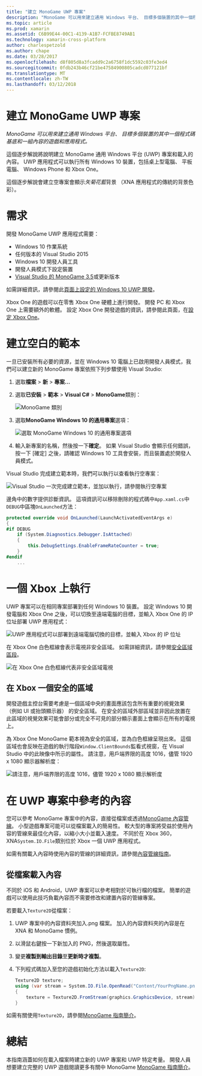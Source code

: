 ```yaml
---
title: "建立 MonoGame UWP 專案"
description: "MonoGame 可以用來建立通用 Windows 平台、 目標多個裝置的其中一個程式碼基底和一組內容的遊戲和應用程式。"
ms.topic: article
ms.prod: xamarin
ms.assetid: C6B99E44-00C1-4139-A1B7-FCFBE8749AB1
ms.technology: xamarin-cross-platform
author: charlespetzold
ms.author: chape
ms.date: 03/28/2017
ms.openlocfilehash: d8f805d8a3fcadd9c2a6758f1dc5592c03fe3ed4
ms.sourcegitcommit: 0fdb243b46cf21be47584900805cadcd077121bf
ms.translationtype: MT
ms.contentlocale: zh-TW
ms.lasthandoff: 03/12/2018
---
```

# <a name="creating-a-monogame-uwp-project"></a>建立 MonoGame UWP 專案

_MonoGame 可以用來建立通用 Windows 平台、 目標多個裝置的其中一個程式碼基底和一組內容的遊戲和應用程式。_

這個逐步解說將說明建立 MonoGame 通用 Windows 平台 (UWP) 專案和載入的內容。 UWP 應用程式可以執行所有 Windows 10 裝置，包括桌上型電腦、 平板電腦、 Windows Phone 和 Xbox One。

這個逐步解說會建立空專案會顯示*矢菊花藍*背景 （XNA 應用程式的傳統的背景色彩）。


# <a name="requirements"></a>需求

開發 MonoGame UWP 應用程式需要：

 - Windows 10 作業系統
 - 任何版本的 Visual Studio 2015
 - Windows 10 開發人員工具
 - 開發人員模式下設定裝置
- [Visual Studio 的 MonoGame 3.5](http://www.monogame.net/2016/03/17/monogame-3-5/)或更新版本

如需詳細資訊，請參閱此[頁面上設定的 Windows 10 UWP 開發](https://msdn.microsoft.com/en-us/windows/uwp/get-started/get-set-up)。

Xbox One 的遊戲可以在零售 Xbox One 硬體上進行開發。 開發 PC 和 Xbox One 上需要額外的軟體。 設定 Xbox One 開發遊戲的資訊，請參閱此頁面，在[設定 Xbox One](https://msdn.microsoft.com/en-us/windows/uwp/xbox-apps/index)。


# <a name="creating-an-empty-template"></a>建立空白的範本

一旦已安裝所有必要的資源，並在 Windows 10 電腦上已啟用開發人員模式，我們可以建立新的 MonoGame 專案依照下列步驟使用 Visual Studio:

1. 選取**檔案** > **新** > **專案...**
1. 選取**已安裝** > **範本** > **Visual C#** > **MonoGame**類別： 

    ![](uwp-images/image1.png "MonoGame 類別")

1. 選取**MonoGame Windows 10 的通用專案**選項： 

    ![](uwp-images/image2.png "選取 MonoGame Windows 10 的通用專案選項")

1. 輸入新專案的名稱，然後按一下**確定**。
如果 Visual Studio 會顯示任何錯誤，按一下 [確定] 之後，請確認 Windows 10 工具會安裝，而且裝置處於開發人員模式。 

Visual Studio 完成建立範本時，我們可以執行以查看執行空專案：

![](uwp-images/image3.png "Visual Studio 一次完成建立範本，並加以執行，請參閱執行空專案")

邊角中的數字提供診斷資訊。 這項資訊可以移除刪除的程式碼中`App.xaml.cs`中`DEBUG`中區塊`OnLaunched`方法：


```csharp
protected override void OnLaunched(LaunchActivatedEventArgs e)
{
#if DEBUG
    if (System.Diagnostics.Debugger.IsAttached)
    {
        this.DebugSettings.EnableFrameRateCounter = true;
    }
#endif
    ...
```

# <a name="running-on-xbox-one"></a>一個 Xbox 上執行

UWP 專案可以在相同專案部署到任何 Windows 10 裝置。 設定 Windows 10 開發電腦和 Xbox One 之後，可以切換至遠端電腦的目標，並輸入 Xbox One 的 IP 位址部署 UWP 應用程式：

![](uwp-images/remote.png "UWP 應用程式可以部署到遠端電腦切換的目標，並輸入 Xbox 的 IP 位址")

在 Xbox One 白色框線會表示電視非安全區域。 如需詳細資訊，請參閱[安全區域區段](#Safe_Area_on_Xbox_One)。

![](uwp-images/safearea.png "在 Xbox One 白色框線代表非安全區域電視")

## <a name="safe-area-on-xbox-one"></a>在 Xbox 一個安全的區域

開發遊戲主控台需要考慮是一個區域中央的畫面應該包含所有重要的視覺效果 （例如 UI 或抬頭顯示器） 的安全區域。 在安全的區域外部區域並非因此放置在此區域的視覺效果可能會部分或完全不可見的部分顯示畫面上會顯示在所有的電視上。

為 Xbox One MonoGame 範本視為安全的區域，並為白色框線呈現出來。 這個區域也會反映在遊戲的執行階段`Window.ClientBounds`監看式視窗，在 Visual Studio 中的此映像中所示的屬性。 請注意，用戶端界限的高度 1016，儘管 1920 x 1080 顯示器解析度：

![](uwp-images/clientbounds.png "請注意，用戶端界限的高度 1016，儘管 1920 x 1080 顯示解析度")


# <a name="referencing-content-in-uwp-projects"></a>在 UWP 專案中參考的內容

您可以參考 MonoGame 專案中的內容，直接從檔案或透過[MonoGame 內容管線](~/graphics-games/cocossharp/content-pipeline/index.md)。 小型遊戲專案可能可以從檔案載入的簡易性。 較大型的專案將受益於使用內容的管線來最佳化內容，以縮小大小並載入速度。 不同於在 Xbox 360，XNA`System.IO.File`類別位於 Xbox 一個 UWP 應用程式。

如需有關載入內容時使用內容的管線的詳細資訊，請參閱[內容管線指南](~/graphics-games/cocossharp/content-pipeline/index.md)。 


## <a name="loading-content-from-file"></a>從檔案載入內容

不同於 iOS 和 Android，UWP 專案可以參考相對於可執行檔的檔案。 簡單的遊戲可以使用此技巧負載內容而不需要修改和建置內容的管線專案。

若要載入`Texture2D`從檔案：

1. UWP 專案中的內容資料夾加入.png 檔案。 加入的內容資料夾的內容是在 XNA 和 MonoGame 慣例。
1. 以滑鼠右鍵按一下新加入的 PNG，然後選取屬性。
1. 變更**複製到輸出目錄**至**更新時才複製**。
1. 下列程式碼加入至您的遊戲初始化方法以載入`Texture2D`:

    ```csharp
    Texture2D texture;
    using (var stream = System.IO.File.OpenRead("Content/YourPngName.png"))
    {
        texture = Texture2D.FromStream(graphics.GraphicsDevice, stream);
    }
    ```

如需有關使用`Texture2D`，請參閱[MonoGame 指南簡介](~/graphics-games/monogame/introduction/index.md)。


# <a name="summary"></a>總結

本指南涵蓋如何在載入檔案時建立新的 UWP 專案和 UWP 特定考量。 開發人員想要建立完整的 UWP 遊戲閱讀更多有關中 MonoGame [MonoGame 指南簡介](~/graphics-games/monogame/introduction/index.md)。